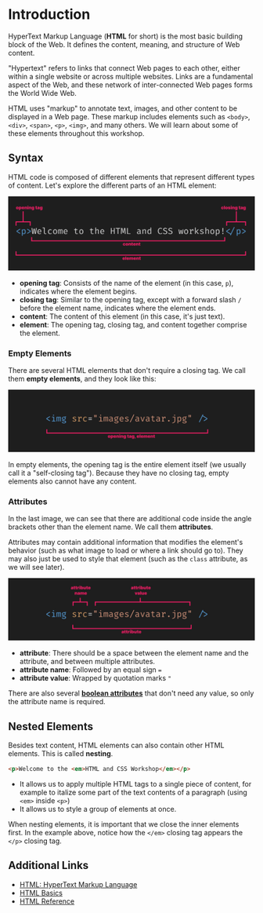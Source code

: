 # Introduction

HyperText Markup Language (**HTML** for short) is the most basic building block of the Web. It defines the content, meaning, and structure of Web content.

"Hypertext" refers to links that connect Web pages to each other, either within a single website or across multiple websites. Links are a fundamental aspect of the Web, and these network of inter-connected Web pages forms the World Wide Web.

HTML uses "markup" to annotate text, images, and other content to be displayed in a Web page. These markup includes elements such as `<body>`, `<div>`, `<span>`, `<p>`, `<img>`, and many others. We will learn about some of these elements throughout this workshop.

## Syntax

HTML code is composed of different elements that represent different types of content. Let's explore the different parts of an HTML element:

![HTML element syntax](./images/html-element.jpg)

- **opening tag**: Consists of the name of the element (in this case, `p`), indicates where the element begins.
- **closing tag**: Similar to the opening tag, except with a forward slash `/` before the element name, indicates where the element ends.
- **content**: The content of this element (in this case, it's just text).
- **element**: The opening tag, closing tag, and content together comprise the element.

### Empty Elements

There are several HTML elements that don't require a closing tag. We call them **empty elements**, and they look like this:

![Empty elements](./images/html-empty-element.jpg)

In empty elements, the opening tag is the entire element itself (we usually call it a "self-closing tag"). Because they have no closing tag, empty elements also cannot have any content.

### Attributes

In the last image, we can see that there are additional code inside the angle brackets other than the element name. We call them **attributes**.

Attributes may contain additional information that modifies the element's behavior (such as what image to load or where a link should go to). They may also just be used to style that element (such as the `class` attribute, as we will see later).

![HTML attributes](./images/html-attributes.jpg)

- **attribute**: There should be a space between the element name and the attribute, and between multiple attributes.
- **attribute name**: Followed by an equal sign `=`
- **attribute value**: Wrapped by quotation marks `"`

There are also several [**boolean attributes**](https://meiert.com/en/blog/boolean-attributes-of-html/) that don't need any value, so only the attribute name is required.

## Nested Elements

Besides text content, HTML elements can also contain other HTML elements. This is called **nesting**.

```html
<p>Welcome to the <em>HTML and CSS Workshop</em></p>
```

- It allows us to apply multiple HTML tags to a single piece of content, for example to italize some part of the text contents of a paragraph (using `<em>` inside `<p>`)
- It allows us to style a group of elements at once.

When nesting elements, it is important that we close the inner elements first. In the example above, notice how the `</em>` closing tag appears the `</p>` closing tag.

## Additional Links

- [HTML: HyperText Markup Language](https://developer.mozilla.org/en-US/docs/Web/HTML)
- [HTML Basics](https://developer.mozilla.org/en-US/docs/Learn/Getting_started_with_the_web/HTML_basics)
- [HTML Reference](https://htmlreference.io/)
